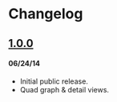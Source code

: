 # Changelog

## <a href="https://github.com/Jawbone/anscombe-quartet-ios/tree/v1.0.0">1.0.0</a>
#### 06/24/14
- Initial public release.
- Quad graph & detail views.